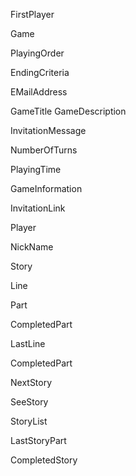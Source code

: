 


FirstPlayer

Game

PlayingOrder

EndingCriteria

EMailAddress

GameTitle
GameDescription

InvitationMessage

NumberOfTurns

PlayingTime

GameInformation

InvitationLink

Player

NickName

Story

Line

Part

CompletedPart

LastLine

CompletedPart

NextStory

SeeStory

StoryList

LastStoryPart

CompletedStory
